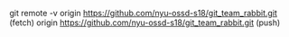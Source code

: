 git remote -v
origin	https://github.com/nyu-ossd-s18/git_team_rabbit.git (fetch)
origin	https://github.com/nyu-ossd-s18/git_team_rabbit.git (push)
